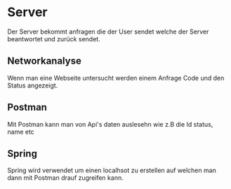# Server
Der Server bekommt anfragen die der User sendet welche der Server beantwortet und zurück sendet.

## Networkanalyse

Wenn man eine Webseite untersucht werden einem Anfrage Code und den Status angezeigt. 

## Postman

Mit Postman kann man von Api's daten auslesehn wie z.B die Id status, name etc 

## Spring
Spring wird verwendet um einen localhsot zu erstellen auf welchen man dann mit Postman drauf zugreifen kann. 

